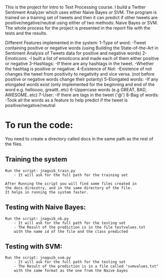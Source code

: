 This is the project for Intro to Text Processing course. I build a Twitter Sentiment Analyzer which uses either Naive Bayes or SVM.
The program is trained on a training set of tweets and then it can predict if other tweets are positive/negative/neutral using either of two methods: Naive Bayes or SVM.
The whole process for the project is presented in the report file with the tests and the results.

Different Features implemented in the system:
	1-Type of word:
		-Tweet containing positive or negative words (using Building the
State-of-the-Art in Sentiment Analysis of Tweets data for positive and negative words)
	2-Emoticons:
		-I built a list of emoticons and made each of them either positive or negative
	3-Hashtags:
		-If there are any hashtags in the tweet.
		-Whether the hashtag is positive or negative.
	4-Existence of Not:
		-Existence of not changes the tweet from positivity to negativity and vice versa. (not before positive or negative words change their polarity)
	5-Elongated words:
		-If any elongated words exist (only implemented for the beginning and end of the word e.g. helloooo, greattt..etc)
	6-Uppercase words (e.g GREAT, BAD, AWESOME..etc)
	7-User:
		-If there are tags in the tweet ('@<user>')
	8-Bag of words:
		-Took all the words as a feature to help predict if the tweet is positive/negative/neutral

# To run the code:
You need to create a directory called docs in the same path
as the rest of the files.

## Training the system
	Run the script: jnaguib_train.py
		- It will ask for the full path for the training set

	After Running the script you will find some files created in
	the docs direcotry, and in the same directory of the file.
	It helps in running the system faster.

## Testing with Naive Bayes:
	Run the script: jnaguib_nb.py
		- It will ask for the full path for the testing set
		- The Result of the prediction is in the file testvalues.txt
		with the name id of the file and the class predicted

## Testing with SVM:
	Run the script: jnaguib_svm.py
		- It will ask for the full path for the testing set
		- The Result of the prediction is in a file called "svmvalues.txt"
		with the same format as the one from the Naive bayes
